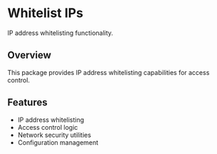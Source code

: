 # Whitelist IPs

IP address whitelisting functionality.

## Overview

This package provides IP address whitelisting capabilities for access control.

## Features

- IP address whitelisting
- Access control logic
- Network security utilities
- Configuration management

